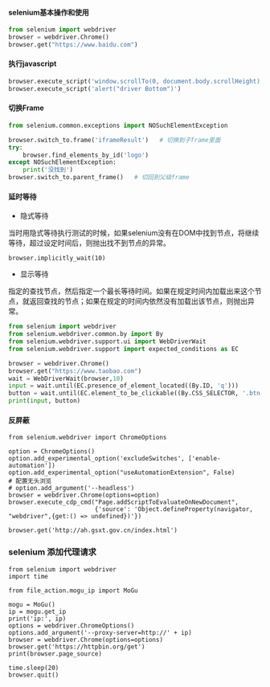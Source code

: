 #### selenium基本操作和使用 

```python
from selenium import webdriver
browser = webdriver.Chrome()
browser.get("https://www.baidu.com")
```

#### 执行javascript

```python
browser.execute_script('window.scrollTo(0, document.body.scrollHeight)')
browser.execute_script('alert("driver Bottom")')
```

#### 切换Frame

```python
from selenium.common.exceptions import NOSuchElementException

browser.switch_to.frame('iframeResult')   # 切换到子frame里面
try:
	browser.find_elements_by_id('logo')
except NOSuchElementException:
	print('没找到')
browser.switch_to.parent_frame()   # 切回到父级frame
```

#### 延时等待

* 隐式等待

当时用隐式等待执行测试的时候，如果selenium没有在DOM中找到节点，将继续等待，超过设定时间后，则抛出找不到节点的异常。

```
browser.implicitly_wait(10)
```

* 显示等待

指定的查找节点，然后指定一个最长等待时间。如果在规定时间内加载出来这个节点，就返回查找的节点；如果在规定的时间内依然没有加载出该节点，则抛出异常。

```python
from selenium import webdriver
from selenium.webdriver.common.by import By
from selenium.webdriver.support.ui import WebDriverWait
from selenium.webdriver.support import expected_conditions as EC

browser = webdriver.Chrome()
browser.get("https://www.taobao.com")
wait = WebDriverWait(browser,10)
input = wait.until(EC.presence_of_element_located((By.ID, 'q')))
button = wait.until(EC.element_to_be_clickable((By.CSS_SELECTOR, '.btn-search')))
print(input, button)
```

####  反屏蔽

```
from selenium.webdriver import ChromeOptions

option = ChromeOptions()
option.add_experimental_option('excludeSwitches', ['enable-automation'])
option.add_experimental_option("useAutomationExtension", False)
# 配置无头浏览
# option.add_argument('--headless')
browser = webdriver.Chrome(options=option)
browser.execute_cdp_cmd("Page.addScriptToEvaluateOnNewDocument",
                        {'source': 'Object.defineProperty(navigator, "webdriver",{get:() => undefined})'})
                        
browser.get('http://ah.gsxt.gov.cn/index.html')
```

### selenium 添加代理请求
```
from selenium import webdriver
import time

from file_action.mogu_ip import MoGu

mogu = MoGu()
ip = mogu.get_ip
print('ip:', ip)
options = webdriver.ChromeOptions()
options.add_argument('--proxy-server=http://' + ip)
browser = webdriver.Chrome(options=options)
browser.get('https://httpbin.org/get')
print(browser.page_source)

time.sleep(20)
browser.quit()

```

